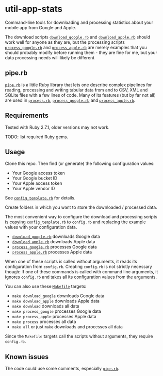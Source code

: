 # util-app-stats

Command-line tools for downloading and processing statistics about your
mobile app from Google and Apple.

The download scripts [`download_google.rb`](download_google.rb) and 
[`download_apple.rb`](download_apple.rb) should work well for anyone
as they are, but the processing scripts [`process_google.rb`](process_google.rb)
and [`process_apple.rb`](process_apple.rb) are merely examples that
you should probably modify before running them - they are fine for me,
but your data processing needs will likely be different.

## pipe.rb

[`pipe.rb`](pipe.rb) is a little Ruby library that lets one describe
complex pipelines for reading, processing and writing tabular data
from and to CSV, XML and SQLite files with a few lines of code.
Many of its features (but by far not all) are used in [`process.rb`](process.rb),
[`process_google.rb`](process_google.rb) and [`process_apple.rb`](process_apple.rb).

## Requirements

Tested with Ruby 2.7.1, older versions may not work.

TODO: list required Ruby gems.

## Usage

Clone this repo. Then find (or generate) the following configuration values:

* Your Google access token
* Your Google bucket ID
* Your Apple access token
* Your Apple vendor ID

See [`config_template.rb`](config_template.rb) for details.

Create folders in which you want to store the downloaded / processed data.

The most convenient way to configure the download and processing scripts is
copying `config_template.rb` to `config.rb` and replacing the example values
with your configuration data.

* [`download_google.rb`](download_google.rb) downloads Google data
* [`download_apple.rb`](download_apple.rb) downloads Apple data
* [`process_google.rb`](process_google.rb) processes Google data
* [`process_apple.rb`](process_apple.rb) processes Apple data

When one of these scripts is called without arguments, it reads its configuration
from `config.rb`. Creating `config.rb` is not strictly necessary though: If one
of these commands is called with command line arguments, it ignores `config.rb`
and takes all its configuration values from the arguments.

You can also use these [`Makefile`](Makefile) targets:

* `make download_google` downloads Google data
* `make download_apple` downloads Apple data
* `make download` downloads all data
* `make process_google` processes Google data
* `make process_apple` processes Apple data
* `make process` processes all data
* `make all` or just `make` downloads and processes all data

Since the `Makefile` targets call the scripts without arguments, they require `config.rb`.

## Known issues

The code could use some comments, especially [`pipe.rb`](pipe.rb).
